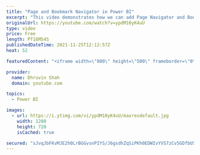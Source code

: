 ```yaml
---
title: "Page and Bookmark Navigator in Power BI"
excerpt: "This video demonstrates how we can add Page Navigator and Bookmark navigator in Power BI. This is my favorite feature rolled out from Power BI November 2021 update! With Power BI'Page and Bookmark navigator, we can easily build navigation for our report. Previously, setting up a custom page or bookmark"
originalUrl: https://youtube.com/watch?v=ypdM10yK4uU
type: video
price: Free
length: PT16M54S
publishedDateTime: 2021-11-25T12:12:57Z
heat: 52

featuredContent: "<iframe width=\"800\" height=\"500\" frameborder=\"0\" src=\"https://www.youtube.com/embed/ypdM10yK4uU\" allow=\"accelerometer; autoplay; encrypted-media; gyroscope; picture-in-picture\" allowfullscreen></iframe>"

provider:
  name: Dhruvin Shah
  domain: youtube.com

topics:
  - Power BI

images:
  - url: https://i.ytimg.com/vi/ypdM10yK4uU/maxresdefault.jpg
    width: 1280
    height: 720
    isCached: true

secured: "sJvqJbFKvMJE2h0LrBGGvsnPIYS/J6gsdhZqSiPKh0EDWIvYVS7zCv5GDfbU5Kx8XpOcgT791rwH1tImgsbRvUFyZhULRcOKW1PPnMNDitqhHixhduY7uBbV5sNakmIbTEkK6QYzJSNxwTKdAT9pcYG2QqDXmQ4aE00U7FrRD4ZjPyaDROSDNfjRKVFWfnAbzdhgpRHKjwY0hnTtvIwo7AzI6ZWq+p/qjfjFE2XnIyTlVJHzs/Nma0WH0kRHElT/2Ci2w+82tHWCleZv4FZnGzADOOFGVO4SuJLvn12nSlLSdoygYXejrHLLoragOURr91svBjJPi1Sp8pQ6lXeVT/RwSUDBXaEndUy3GOVPxHhVrX94tSThCkJHYuypuYWRprXxbcnHH58gXAcIchOI0ZAFy6QLYcYuk0GIHE4d740=;iSVEkOy40FII9/CrpBRR9Q=="
---
```


